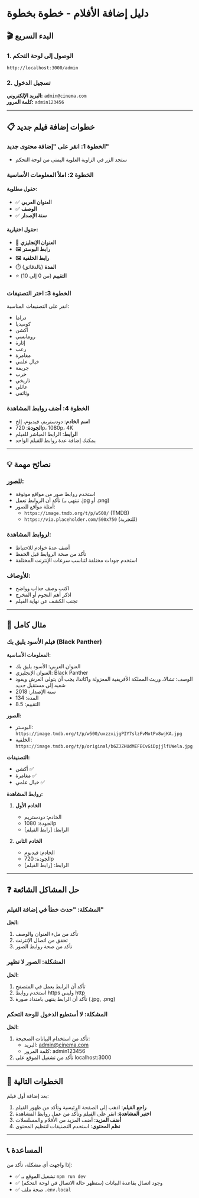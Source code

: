 # دليل إضافة الأفلام - خطوة بخطوة

## 🎬 البدء السريع

### 1. الوصول إلى لوحة التحكم

```
http://localhost:3000/admin
```

### 2. تسجيل الدخول

**البريد الإلكتروني:** `admin@cinema.com`  
**كلمة المرور:** `admin123456`

---

## 📋 خطوات إضافة فيلم جديد

### الخطوة 1: انقر على "إضافة محتوى جديد"
- ستجد الزر في الزاوية العلوية اليمنى من لوحة التحكم

### الخطوة 2: املأ المعلومات الأساسية

#### حقول مطلوبة:
- ✅ **العنوان العربي**
- ✅ **الوصف**
- ✅ **سنة الإصدار**

#### حقول اختيارية:
- 📝 **العنوان الإنجليزي**
- 🖼️ **رابط البوستر**
- 🖼️ **رابط الخلفية**
- ⏱️ **المدة** (بالدقائق)
- ⭐ **التقييم** (من 0 إلى 10)

### الخطوة 3: اختر التصنيفات
انقر على التصنيفات المناسبة:
- دراما
- كوميديا
- أكشن
- رومانسي
- إثارة
- رعب
- مغامرة
- خيال علمي
- جريمة
- حرب
- تاريخي
- عائلي
- وثائقي

### الخطوة 4: أضف روابط المشاهدة
- **اسم الخادم**: دودستريم، فيدبوم، إلخ
- **الجودة**: 720p، 1080p، 4K
- **الرابط**: الرابط المباشر للفيلم
- يمكنك إضافة عدة روابط للفيلم الواحد

---

## 💡 نصائح مهمة

### للصور:
- استخدم روابط صور من مواقع موثوقة
- تأكد أن الروابط تعمل (تنتهي بـ .jpg أو .png)
- أمثلة مواقع للصور:
  - `https://image.tmdb.org/t/p/w500/` (TMDB)
  - `https://via.placeholder.com/500x750` (للتجربة)

### لروابط المشاهدة:
- أضف عدة خوادم للاحتياط
- تأكد من صحة الروابط قبل الحفظ
- استخدم جودات مختلفة لتناسب سرعات الإنترنت المختلفة

### للأوصاف:
- اكتب وصف جذاب وواضح
- اذكر أهم النجوم أو المخرج
- تجنب الكشف عن نهاية الفيلم

---

## 🎯 مثال كامل

### فيلم الأسود يليق بك (Black Panther)

**المعلومات الأساسية:**
- العنوان العربي: الأسود يليق بك
- العنوان الإنجليزي: Black Panther
- الوصف: تشالا، وريث المملكة الأفريقية المعزولة واكاندا، يجب أن يتولى العرش ويقود شعبه إلى مستقبل جديد
- سنة الإصدار: 2018
- المدة: 134
- التقييم: 8.5

**الصور:**
- البوستر: `https://image.tmdb.org/t/p/w500/uxzzxijgPIY7slzFvMotPv8wjKA.jpg`
- الخلفية: `https://image.tmdb.org/t/p/original/b6ZJZHUdMEFECvGiDpjjlfUWela.jpg`

**التصنيفات:**
- أكشن ✅
- مغامرة ✅
- خيال علمي ✅

**روابط المشاهدة:**
1. **الخادم الأول**
   - الخادم: دودستريم
   - الجودة: 1080p
   - الرابط: [رابط الفيلم]

2. **الخادم الثاني**
   - الخادم: فيدبوم
   - الجودة: 720p
   - الرابط: [رابط الفيلم]

---

## ❓ حل المشاكل الشائعة

### المشكلة: "حدث خطأ في إضافة الفيلم"
**الحل:**
1. تأكد من ملء العنوان والوصف
2. تحقق من اتصال الإنترنت
3. تأكد من صحة روابط الصور

### المشكلة: الصور لا تظهر
**الحل:**
1. تأكد أن الرابط يعمل في المتصفح
2. استخدم روابط https وليس http
3. تأكد أن الرابط ينتهي بامتداد صورة (.jpg, .png)

### المشكلة: لا أستطيع الدخول للوحة التحكم
**الحل:**
1. تأكد من استخدام البيانات الصحيحة:
   - البريد: admin@cinema.com
   - كلمة المرور: admin123456
2. تأكد من تشغيل الموقع على localhost:3000

---

## 🚀 الخطوات التالية

بعد إضافة أول فيلم:

1. **راجع الفيلم**: اذهب إلى الصفحة الرئيسية وتأكد من ظهور الفيلم
2. **اختبر المشاهدة**: انقر على الفيلم وتأكد من عمل روابط المشاهدة
3. **أضف المزيد**: أضف المزيد من الأفلام والمسلسلات
4. **نظم المحتوى**: استخدم التصنيفات لتنظيم المحتوى

---

## 📞 المساعدة

إذا واجهت أي مشكلة، تأكد من:
- ✅ تشغيل الموقع بـ `npm run dev`
- ✅ وجود اتصال بقاعدة البيانات (ستظهر حالة الاتصال في لوحة التحكم)
- ✅ صحة ملف `.env.local`